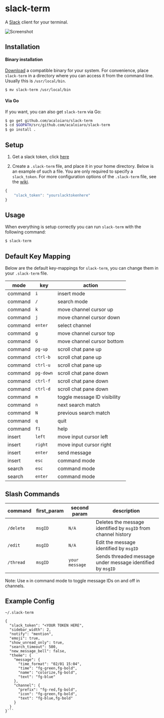 slack-term
==========

A [Slack](https://slack.com) client for your terminal.

![Screenshot](/screenshot.png?raw=true)

Installation
------------

#### Binary installation

[Download](https://github.com/acaloiaro/slack-term/releases) a
compatible binary for your system. For convenience, place `slack-term` in a
directory where you can access it from the command line. Usually this is
`/usr/local/bin`.

```bash
$ mv slack-term /usr/local/bin
```

#### Via Go

If you want, you can also get `slack-term` via Go:

```bash
$ go get github.com/acaloiaro/slack-term
$ cd $GOPATH/src/github.com/acaloiaro/slack-term
$ go install .
```

Setup
-----

1. Get a slack token, click [here](https://api.slack.com/docs/oauth-test-tokens) 

2. Create a `.slack-term` file, and place it in your home directory. Below is
   an example of such a file. You are only required to specify a
   `slack_token`. For more configuration options of the `.slack-term` file,
   see the [wiki](https://github.com/erroneousboat/slack-term/wiki).

```javascript
{
    "slack_token": "yourslacktokenhere"
}
```

Usage
-----

When everything is setup correctly you can run `slack-term` with the following
command: 

```bash
$ slack-term
```

Default Key Mapping
-------------------

Below are the default key-mappings for `slack-term`, you can change them
in your `.slack-term` file.

| mode    | key       | action                       |
|---------|-----------|------------------------------|
| command | `i`       | insert mode                  |
| command | `/`       | search mode                  |
| command | `k`       | move channel cursor up       |
| command | `j`       | move channel cursor down     |
| command | `enter`   | select channel               |
| command | `g`       | move channel cursor top      |
| command | `G`       | move channel cursor bottom   |
| command | `pg-up`   | scroll chat pane up          |
| command | `ctrl-b`  | scroll chat pane up          |
| command | `ctrl-u`  | scroll chat pane up          |
| command | `pg-down` | scroll chat pane down        |
| command | `ctrl-f`  | scroll chat pane down        |
| command | `ctrl-d`  | scroll chat pane down        |
| command | `m`       | toggle message ID visibility |
| command | `n`       | next search match            |
| command | `N`       | previous search match        |
| command | `q`       | quit                         |
| command | `f1`      | help                         |
| insert  | `left`    | move input cursor left       |
| insert  | `right`   | move input cursor right      |
| insert  | `enter`   | send message                 |
| insert  | `esc`     | command mode                 |
| search  | `esc`     | command mode                 |
| search  | `enter`   | command mode                 |

Slash Commands
--------------
| command    | first_param | second param      | description                                                    |
|------------|-------------|-------------------|----------------------------------------------------------------|
| `/delete`  | `msgID`     | `N/A`             | Deletes the message identified by `msgID` from channel history |
| `/edit`    | `msgID`     | `N/A`             | Edit the message identified by `msgID`                         |
| `/thread`  | `msgID`     | `your message`    | Sends threaded message under message identified by `msgID`     |

Note: Use `m` in command mode to toggle message IDs on and off in channels. 

Example Config 
--------------
`~/.slack-term`
```
{
  "slack_token": "<YOUR TOKEN HERE",
  "sidebar_width": 2,
  "notify": "mention",
  "emoji": true,
  "show_unread_only": true,
  "search_timeout": 500,
  "new_message_bell": false,
  "theme": {
    "message": {
      "time_format": "02/01 15:04",
      "time": "fg-green,fg-bold",
      "name": "colorize,fg-bold",
      "text": "fg-blue"
    },
    "channel": {
      "prefix": "fg-red,fg-bold",
      "icon": "fg-green,fg-bold",
      "text": "fg-blue,fg-bold"
    }
  }
}```
